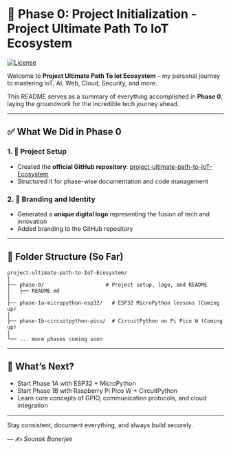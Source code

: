 # 📌 Phase 0: Project Initialization - Project Ultimate Path To IoT Ecosystem

[![License](https://img.shields.io/badge/license-Apache%202.0-blue.svg)](LICENSE)

Welcome to **Project Ultimate Path To Iot Ecosystem** – my personal journey to mastering IoT, AI, Web, Cloud, Security, and more.

This README serves as a summary of everything accomplished in **Phase 0**, laying the groundwork for the incredible tech journey ahead.

---

## ✅ What We Did in Phase 0

### 1. 🎯 Project Setup

- Created the **official GitHub repository**: [project-ultimate-path-to-IoT-Ecosystem](https://github.com/Sounak-107/project-ultimate-path-to-IoT-Ecosystem)
- Structured it for phase-wise documentation and code management

### 2. 🎨 Branding and Identity

- Generated a **unique digital logo** representing the fusion of tech and innovation
- Added branding to the GitHub repository

---

## 📁 Folder Structure (So Far)

```
project-ultimate-path-to-IoT-Ecosystem/
│
├── phase-0/                    # Project setup, logo, and README
│   ├── README.md
│
├── phase-1a-micropython-esp32/   # ESP32 MicroPython lessons (Coming up)
│
├── phase-1b-circuitpython-pico/  # CircuitPython on Pi Pico W (Coming up)
│
└── ... more phases coming soon
```

---

## 📅 What’s Next?

- Start Phase 1A with ESP32 + MicroPython
- Start Phase 1B with Raspberry Pi Pico W + CircuitPython
- Learn core concepts of GPIO, communication protocols, and cloud integration

---

Stay consistent, document everything, and always build securely.

— ✍️ _Sounak Banerjee_
